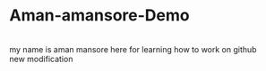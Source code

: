 # Aman-amansore-Demo
<br>
my name  is aman mansore here for learning how to work on github
<br>
new modification
